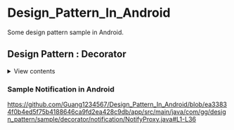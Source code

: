 # Design_Pattern_In_Android
Some design pattern sample in Android.


## Design Pattern : Decorator


<details>
<summary>View contents</summary>

* [`Sample Notification in Android`](#Sample Notification in Android)


</details>


### Sample Notification in Android

https://github.com/Guang1234567/Design_Pattern_In_Android/blob/ea33834f0b4ed5f75b4188646ca9fd2ea428c9db/app/src/main/java/com/gg/design_pattern/sample/decorator/notification/NotifyProxy.java#L1-L36
